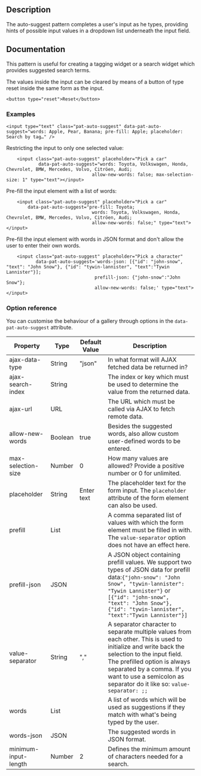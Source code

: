 ## Description

The auto-suggest pattern completes a user's input as he types, providing hints of possible input values in a dropdown list underneath the input field.

## Documentation

This pattern is useful for creating a tagging widget or a search widget which provides suggested search terms.

The values inside the input can be cleared by means of a button of type reset inside the same form as the input.

    <button type="reset">Reset</button>

### Examples

    <input type="text" class="pat-auto-suggest" data-pat-auto-suggest="words: Apple, Pear, Banana; pre-fill: Apple; placeholder: Search by tag…" />

Restricting the input to only one selected value:

        <input class="pat-auto-suggest" placeholder="Pick a car"
                data-pat-auto-suggest="words: Toyota, Volkswagen, Honda, Chevrolet, BMW, Mercedes, Volvo, Citröen, Audi;
                                    allow-new-words: false; max-selection-size: 1" type="text"></input>

Pre-fill the input element with a list of words:

        <input class="pat-auto-suggest" placeholder="Pick a car"
            data-pat-auto-suggest="pre-fill: Toyota;
                                    words: Toyota, Volkswagen, Honda, Chevrolet, BMW, Mercedes, Volvo, Citröen, Audi;
                                    allow-new-words: false;" type="text"></input>

Pre-fill the input element with words in JSON format and don't allow the user to enter their own words.

        <input class="pat-auto-suggest" placeholder="Pick a character"
               data-pat-auto-suggest='words-json: [{"id": "john-snow", "text": "John Snow"}, {"id": "tywin-lannister", "text":"Tywin Lannister"}];
                                     prefill-json: {"john-snow":"John Snow"};
                                     allow-new-words: false;' type="text"></input>

### Option reference

You can customise the behaviour of a gallery through options in the `data-pat-auto-suggest` attribute.

| Property             | Type    | Default Value | Description                                                                                                                                                                                                                                                                          |
| -------------------- | ------- | ------------- | ------------------------------------------------------------------------------------------------------------------------------------------------------------------------------------------------------------------------------------------------------------------------------------ |
| ajax-data-type       | String  | "json"        | In what format will AJAX fetched data be returned in?                                                                                                                                                                                                                                |
| ajax-search-index    | String  |               | The index or key which must be used to determine the value from the returned data.                                                                                                                                                                                                   |
| ajax-url             | URL     |               | The URL which must be called via AJAX to fetch remote data.                                                                                                                                                                                                                          |
| allow-new-words      | Boolean | true          | Besides the suggested words, also allow custom user-defined words to be entered.                                                                                                                                                                                                     |
| max-selection-size   | Number  | 0             | How many values are allowed? Provide a positive number or 0 for unlimited.                                                                                                                                                                                                           |
| placeholder          | String  | Enter text    | The placeholder text for the form input. The `placeholder` attribute of the form element can also be used.                                                                                                                                                                           |
| prefill              | List    |               | A comma separated list of values with which the form element must be filled in with. The `value-separator` option does not have an effect here.                                                                                                                                      |
| prefill-json         | JSON    |               | A JSON object containing prefill values. We support two types of JSON data for prefill data:`{"john-snow": "John Snow", "tywin-lannister": "Tywin Lannister"}` or `[{"id": "john-snow", "text": "John Snow"}, {"id": "tywin-lannister", "text":"Tywin Lannister"}]`                  |
| value-separator      | String  | ","           | A separator character to separate multiple values from each other. This is used to initialize and write back the selection to the input field. The prefilled option is always separated by a comma. If you want to use a semicolon as separator do it like so: `value-separator: ;;` |
| words                | List    |               | A list of words which will be used as suggestions if they match with what's being typed by the user.                                                                                                                                                                                 |
| words-json           | JSON    |               | The suggested words in JSON format.                                                                                                                                                                                                                                                  |
| minimum-input-length | Number  | 2             | Defines the minimum amount of characters needed for a search.                                                                                                                                                                                                                        |
